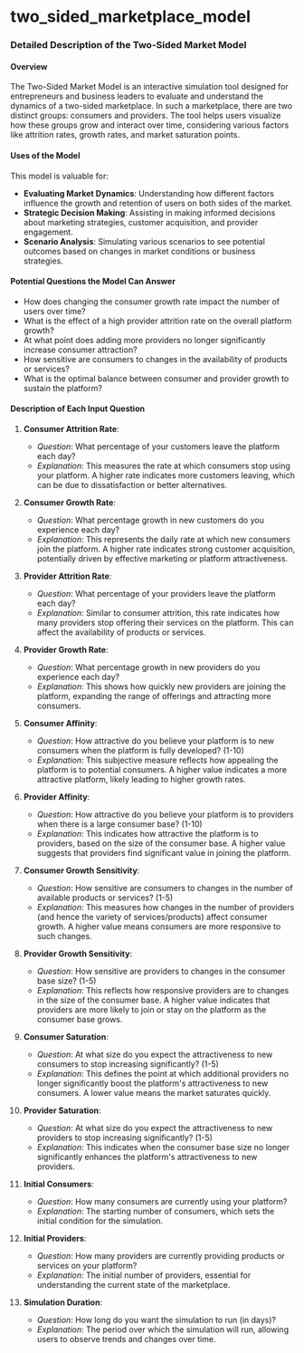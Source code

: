 # two_sided_marketplace_model

### Detailed Description of the Two-Sided Market Model

#### Overview
The Two-Sided Market Model is an interactive simulation tool designed for entrepreneurs and business leaders to evaluate and understand the dynamics of a two-sided marketplace. In such a marketplace, there are two distinct groups: consumers and providers. The tool helps users visualize how these groups grow and interact over time, considering various factors like attrition rates, growth rates, and market saturation points.

#### Uses of the Model
This model is valuable for:
- **Evaluating Market Dynamics**: Understanding how different factors influence the growth and retention of users on both sides of the market.
- **Strategic Decision Making**: Assisting in making informed decisions about marketing strategies, customer acquisition, and provider engagement.
- **Scenario Analysis**: Simulating various scenarios to see potential outcomes based on changes in market conditions or business strategies.

#### Potential Questions the Model Can Answer
- How does changing the consumer growth rate impact the number of users over time?
- What is the effect of a high provider attrition rate on the overall platform growth?
- At what point does adding more providers no longer significantly increase consumer attraction?
- How sensitive are consumers to changes in the availability of products or services?
- What is the optimal balance between consumer and provider growth to sustain the platform?

#### Description of Each Input Question

1. **Consumer Attrition Rate**:
   - *Question*: What percentage of your customers leave the platform each day?
   - *Explanation*: This measures the rate at which consumers stop using your platform. A higher rate indicates more customers leaving, which can be due to dissatisfaction or better alternatives.

2. **Consumer Growth Rate**:
   - *Question*: What percentage growth in new customers do you experience each day?
   - *Explanation*: This represents the daily rate at which new consumers join the platform. A higher rate indicates strong customer acquisition, potentially driven by effective marketing or platform attractiveness.

3. **Provider Attrition Rate**:
   - *Question*: What percentage of your providers leave the platform each day?
   - *Explanation*: Similar to consumer attrition, this rate indicates how many providers stop offering their services on the platform. This can affect the availability of products or services.

4. **Provider Growth Rate**:
   - *Question*: What percentage growth in new providers do you experience each day?
   - *Explanation*: This shows how quickly new providers are joining the platform, expanding the range of offerings and attracting more consumers.

5. **Consumer Affinity**:
   - *Question*: How attractive do you believe your platform is to new consumers when the platform is fully developed? (1-10)
   - *Explanation*: This subjective measure reflects how appealing the platform is to potential consumers. A higher value indicates a more attractive platform, likely leading to higher growth rates.

6. **Provider Affinity**:
   - *Question*: How attractive do you believe your platform is to providers when there is a large consumer base? (1-10)
   - *Explanation*: This indicates how attractive the platform is to providers, based on the size of the consumer base. A higher value suggests that providers find significant value in joining the platform.

7. **Consumer Growth Sensitivity**:
   - *Question*: How sensitive are consumers to changes in the number of available products or services? (1-5)
   - *Explanation*: This measures how changes in the number of providers (and hence the variety of services/products) affect consumer growth. A higher value means consumers are more responsive to such changes.

8. **Provider Growth Sensitivity**:
   - *Question*: How sensitive are providers to changes in the consumer base size? (1-5)
   - *Explanation*: This reflects how responsive providers are to changes in the size of the consumer base. A higher value indicates that providers are more likely to join or stay on the platform as the consumer base grows.

9. **Consumer Saturation**:
   - *Question*: At what size do you expect the attractiveness to new consumers to stop increasing significantly? (1-5)
   - *Explanation*: This defines the point at which additional providers no longer significantly boost the platform's attractiveness to new consumers. A lower value means the market saturates quickly.

10. **Provider Saturation**:
    - *Question*: At what size do you expect the attractiveness to new providers to stop increasing significantly? (1-5)
    - *Explanation*: This indicates when the consumer base size no longer significantly enhances the platform's attractiveness to new providers.

11. **Initial Consumers**:
    - *Question*: How many consumers are currently using your platform?
    - *Explanation*: The starting number of consumers, which sets the initial condition for the simulation.

12. **Initial Providers**:
    - *Question*: How many providers are currently providing products or services on your platform?
    - *Explanation*: The initial number of providers, essential for understanding the current state of the marketplace.

13. **Simulation Duration**:
    - *Question*: How long do you want the simulation to run (in days)?
    - *Explanation*: The period over which the simulation will run, allowing users to observe trends and changes over time.


